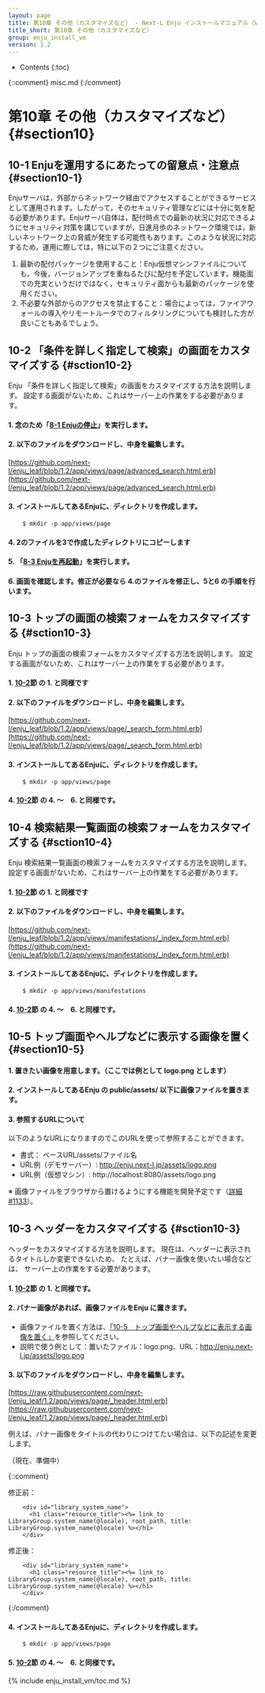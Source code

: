 ```yaml
---
layout: page
title: 第10章 その他（カスタマイズなど） - Next-L Enju インストールマニュアル（VirtualBox編）
title_short: 第10章 その他（カスタマイズなど）
group: enju_install_vm
version: 1.2
---
```


* Contents
{:toc}

{::comment} misc.md {:/comment}

第10章 その他（カスタマイズなど） {#section10}
========================

10-1 Enjuを運用するにあたっての留意点・注意点 {#section10-1}
-------------------------------------------------------------

Enjuサーバは，外部からネットワーク経由でアクセスすることができるサービスとして運用されます。したがって，そのセキュリティ管理などには十分に気を配る必要があります。Enjuサーバ自体は，配付時点での最新の状況に対応できるようにセキュリティ対策を講じていますが，日進月歩のネットワーク環境では，新しいネットワーク上の脅威が発生する可能性もあります。このような状況に対応するため，運用に際しては，特に以下の２つにご注意ください。

1. 最新の配付パッケージを使用すること：Enju仮想マシンファイルについても，今後，バージョンアップを重ねるたびに配付を予定しています。機能面での充実というだけではなく，セキュリティ面からも最新のパッケージを使用ください。
2. 不必要な外部からのアクセスを禁止すること：場合によっては，ファイアウォールの導入やリモートルータでのフィルタリングについても検討した方が良いこともあるでしょう。

10-2 「条件を詳しく指定して検索」の画面をカスタマイズする {#sction10-2}
-----------------------------------------------------------------------

Enju 「条件を詳しく指定して検索」の画面をカスタマイズする方法を説明します。
設定する画面がないため、これはサーバー上の作業をする必要があります。

#### 1. 念のため「[8-1 Enjuの停止](enju_install_vm_8.html#section8-1)」を実行します。

#### 2. 以下のファイルをダウンロードし、中身を編集します。

[https://github.com/next-l/enju_leaf/blob/1.2/app/views/page/advanced_search.html.erb](https://github.com/next-l/enju_leaf/blob/1.2/app/views/page/advanced_search.html.erb)


#### 3. インストールしてあるEnjuに、ディレクトリを作成します。

        $ mkdir -p app/views/page

#### 4. 2のファイルを3で作成したディレクトリにコピーします

#### 5. 「[8-3 Enjuを再起動](enju_install_vm_8.html#section8-3)」を実行します。

#### 6. 画面を確認します。修正が必要なら 4.のファイルを修正し、5と6 の手順を行います。

10-3 トップの画面の検索フォームをカスタマイズする {#sction10-3}
-----------------------------------------------------------------------

Enju トップの画面の検索フォームをカスタマイズする方法を説明します。
設定する画面がないため、これはサーバー上の作業をする必要があります。

#### 1. [10-2](#section10-2)節 の 1. と同様です

#### 2. 以下のファイルをダウンロードし、中身を編集します。

[https://github.com/next-l/enju_leaf/blob/1.2/app/views/page/_search_form.html.erb](https://github.com/next-l/enju_leaf/blob/1.2/app/views/page/_search_form.html.erb)

#### 3. インストールしてあるEnjuに、ディレクトリを作成します。

        $ mkdir -p app/views/page

#### 4. [10-2](#section10-2)節 の 4. ～　6. と同様です。

10-4 検索結果一覧画面の検索フォームをカスタマイズする {#sction10-4}
-----------------------------------------------------------------------

Enju 検索結果一覧画面の検索フォームをカスタマイズする方法を説明します。
設定する画面がないため、これはサーバー上の作業をする必要があります。

#### 1. [10-2](#section10-2)節 の 1. と同様です

#### 2. 以下のファイルをダウンロードし、中身を編集します。

[https://github.com/next-l/enju_leaf/blob/1.2/app/views/manifestations/_index_form.html.erb](https://github.com/next-l/enju_leaf/blob/1.2/app/views/manifestations/_index_form.html.erb)

#### 3. インストールしてあるEnjuに、ディレクトリを作成します。

        $ mkdir -p app/views/manifestations

#### 4. [10-2](#section10-2)節 の 4. ～　6. と同様です。

10-5 トップ画面やヘルプなどに表示する画像を置く {#section10-5}
--------------------------------------------------------------

#### 1. 置きたい画像を用意します。（ここでは例として logo.png とします）

#### 2. インストールしてあるEnju の public/assets/ 以下に画像ファイルを置きます。

#### 3. 参照するURLについて

以下のようなURLになりますのでこのURLを使って参照することができます。

* 書式： ベースURL/assets/ファイル名
* URL例（デモサーバー）: http://enju.next-l.jp/assets/logo.png
* URL例（仮想マシン）: http://localhost:8080/assets/logo.png

※ 画像ファイルをブラウザから置けるようにする機能を開発予定です（[詳細 #1133](https://github.com/next-l/enju_leaf/issues/1113)）。
<!-- 関連 #1144 -->
 
10-3 ヘッダーをカスタマイズする {#sction10-3}
-----------------------------------------------------------------------

ヘッダーをカスタマイズする方法を説明します。
現在は、ヘッダーに表示されるタイトルしか変更できないため、
たとえば、バナー画像を使いたい場合などは、
サーバー上の作業をする必要があります。

#### 1. [10-2](#section10-2)節 の 1. と同様です。

#### 2. バナー画像があれば、画像ファイルをEnju に置きます。

* 画像ファイルを置く方法は、[「10-5　トップ画面やヘルプなどに表示する画像を置く」](#section10-5)を参照してください。
* 説明で使う例として：置いたファイル：logo.png、URL：http://enju.next-l.jp/assets/logo.png 

#### 3. 以下のファイルをダウンロードし、中身を編集します。

[https://raw.githubusercontent.com/next-l/enju_leaf/1.2/app/views/page/_header.html.erb](https://raw.githubusercontent.com/next-l/enju_leaf/1.2/app/views/page/_header.html.erb)

例えば、バナー画像をタイトルの代わりにつけてたい場合は、以下の記述を変更します。

（現在、準備中）

{::comment}

修正前：

        <div id="library_system_name">
          <h1 class="resource_title"><%= link_to LibraryGroup.system_name(@locale), root_path, title: LibraryGroup.system_name(@locale) %></h1>
        </div>

修正後：

        <div id="library_system_name">
          <h1 class="resource_title"><%= link_to LibraryGroup.system_name(@locale), root_path, title: LibraryGroup.system_name(@locale) %></h1>
        </div>

{:/comment}

#### 4. インストールしてあるEnjuに、ディレクトリを作成します。

        $ mkdir -p app/views/page

#### 5. [10-2](#section10-2)節 の 4. ～　6. と同様です。

{% include enju_install_vm/toc.md %}
